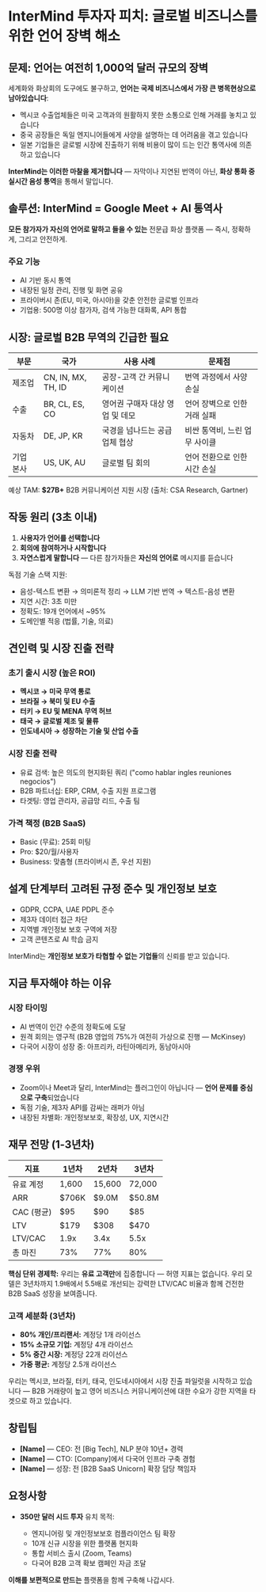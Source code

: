 # InterMind 투자자 피치: 글로벌 비즈니스를 위한 언어 장벽 해소 <Badge type="success" text="updated" />

## 문제: 언어는 여전히 1,000억 달러 규모의 장벽

세계화와 화상회의 도구에도 불구하고, **언어는 국제 비즈니스에서 가장 큰 병목현상으로 남아있습니다**:

- 멕시코 수출업체들은 미국 고객과의 원활하지 못한 소통으로 인해 거래를 놓치고 있습니다
- 중국 공장들은 독일 엔지니어들에게 사양을 설명하는 데 어려움을 겪고 있습니다
- 일본 기업들은 글로벌 시장에 진출하기 위해 비용이 많이 드는 인간 통역사에 의존하고 있습니다

**InterMind는 이러한 마찰을 제거합니다** — 자막이나 지연된 번역이 아닌, **화상 통화 중 실시간 음성 통역**을 통해서 말입니다.

## 솔루션: InterMind = Google Meet + AI 통역사

**모든 참가자가 자신의 언어로 말하고 들을 수 있는** 전문급 화상 플랫폼 — 즉시, 정확하게, 그리고 안전하게.

### 주요 기능

- AI 기반 동시 통역
- 내장된 일정 관리, 진행 및 화면 공유
- 프라이버시 존(EU, 미국, 아시아)을 갖춘 안전한 글로벌 인프라
- 기업용: 500명 이상 참가자, 검색 가능한 대화록, API 통합

## 시장: 글로벌 B2B 무역의 긴급한 필요

| 부문        | 국가          | 사용 사례                                 | 문제점                          |
| -------------- | ------------------ | ---------------------------------------- | ----------------------------------- |
| 제조업  | CN, IN, MX, TH, ID | 공장-고객 간 커뮤니케이션          | 번역 과정에서 사양 손실           |
| 수출        | BR, CL, ES, CO     | 영어권 구매자 대상 영업 및 데모 | 언어 장벽으로 인한 거래 실패     |
| 자동차     | DE, JP, KR         | 국경을 넘나드는 공급업체 협상     | 비싼 통역비, 느린 업무 사이클 |
| 기업 본사 | US, UK, AU         | 글로벌 팀 회의                     | 언어 전환으로 인한 시간 손실       |

예상 TAM: **$27B+** B2B 커뮤니케이션 지원 시장 (출처: CSA Research, Gartner)

## 작동 원리 (3초 이내)

1. **사용자가 언어를 선택합니다**
2. **회의에 참여하거나 시작합니다**
3. **자연스럽게 말합니다** — 다른 참가자들은 **자신의 언어로** 메시지를 듣습니다

독점 기술 스택 지원:

- 음성-텍스트 변환 → 의미론적 정리 → LLM 기반 번역 → 텍스트-음성 변환
- 지연 시간: 3초 미만
- 정확도: 19개 언어에서 ~95%
- 도메인별 적응 (법률, 기술, 의료)

## 견인력 및 시장 진출 전략

### 초기 출시 시장 (높은 ROI)

- **멕시코 → 미국 무역 통로**
- **브라질 → 북미 및 EU 수출**
- **터키 → EU 및 MENA 무역 허브**
- **태국 → 글로벌 제조 및 물류**
- **인도네시아 → 성장하는 기술 및 산업 수출**

### 시장 진출 전략

- 유료 검색: 높은 의도의 현지화된 쿼리 ("como hablar ingles reuniones negocios")
- B2B 파트너십: ERP, CRM, 수출 지원 프로그램
- 타겟팅: 영업 관리자, 공급망 리드, 수출 팀

### 가격 책정 (B2B SaaS)

- Basic (무료): 25회 미팅
- Pro: $20/월/사용자
- Business: 맞춤형 (프라이버시 존, 우선 지원)

## 설계 단계부터 고려된 규정 준수 및 개인정보 보호

- GDPR, CCPA, UAE PDPL 준수
- 제3자 데이터 접근 차단
- 지역별 개인정보 보호 구역에 저장
- 고객 콘텐츠로 AI 학습 금지

InterMind는 **개인정보 보호가 타협할 수 없는 기업들**의 신뢰를 받고 있습니다.

## 지금 투자해야 하는 이유

### 시장 타이밍

- AI 번역이 인간 수준의 정확도에 도달
- 원격 회의는 영구적 (B2B 영업의 75%가 여전히 가상으로 진행 — McKinsey)
- 다국어 시장이 성장 중: 아프리카, 라틴아메리카, 동남아시아

### 경쟁 우위

- Zoom이나 Meet과 달리, InterMind는 플러그인이 아닙니다 — **언어 문제를 중심으로 구축**되었습니다
- 독점 기술, 제3자 API를 감싸는 래퍼가 아님
- 내장된 차별화: 개인정보보호, 확장성, UX, 지연시간

## 재무 전망 (1-3년차)

| 지표            | 1년차  | 2년차  | 3년차  |
| --------------- | ------ | ------ | ------ |
| 유료 계정       | 1,600  | 15,600 | 72,000 |
| ARR             | $706K  | $9.0M  | $50.8M |
| CAC (평균)      | $95    | $90    | $85    |
| LTV             | $179   | $308   | $470   |
| LTV/CAC         | 1.9x   | 3.4x   | 5.5x   |
| 총 마진         | 73%    | 77%    | 80%    |

**핵심 단위 경제학:** 우리는 **유료 고객만**에 집중합니다 — 허영 지표는 없습니다. 우리 모델은 3년차까지 1.9배에서 5.5배로 개선되는 강력한 LTV/CAC 비율과 함께 건전한 B2B SaaS 성장을 보여줍니다.

### 고객 세분화 (3년차)

- **80% 개인/프리랜서:** 계정당 1개 라이선스
- **15% 소규모 기업:** 계정당 4개 라이선스
- **5% 중간 시장:** 계정당 22개 라이선스
- **가중 평균:** 계정당 2.5개 라이선스

우리는 멕시코, 브라질, 터키, 태국, 인도네시아에서 시장 진출 파일럿을 시작하고 있습니다 — B2B 거래량이 높고 영어 비즈니스 커뮤니케이션에 대한 수요가 강한 지역을 타겟으로 하고 있습니다.

## 창립팀

- **[Name]** — CEO: 전 [Big Tech], NLP 분야 10년+ 경력
- **[Name]** — CTO: [Company]에서 다국어 인프라 구축 경험
- **[Name]** — 성장: 전 [B2B SaaS Unicorn] 확장 담당 책임자

## 요청사항

- **350만 달러 시드 투자** 유치 목적:

  - 엔지니어링 및 개인정보보호 컴플라이언스 팀 확장
  - 10개 신규 시장을 위한 플랫폼 현지화
  - 통합 서비스 출시 (Zoom, Teams)
  - 다국어 B2B 고객 확보 캠페인 자금 조달

**이해를 보편적으로 만드는** 플랫폼을 함께 구축해 나갑시다.